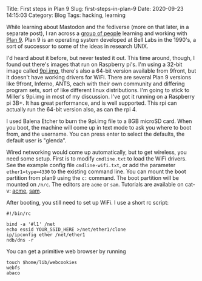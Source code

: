 Title: First steps in Plan 9
Slug: first-steps-in-plan-9
Date: 2020-09-23 14:15:03
Category: Blog
Tags: hacking, learning

While learning about Mastodon and the fediverse (more on that later, in a
separate post), I ran across a [group of
people](https://mastodon.online/web/timelines/tag/plan9) learning and working
with [Plan 9](https://9p.io/plan9/). Plan 9 is an operating system developed at
Bell Labs in the 1990's, a sort of successor to some of the ideas in research
UNIX.

I'd heard about it before, but never tested it out. This time around, though, I
found out there's images that run on Raspberry pi's. I'm using a 32-bit image
called [9pi.img](https://9p.io/sources/contrib/miller/9pi.img.gz), there's also
a 64-bit version available from 9front, but it doesn't have working drivers for
WiFi. There are several Plan 9 versions like 9front, Inferno, ANTS, each with
their own community and differing program sets, sort of like different linux
distributions. I'm going to stick to Miller's 9pi.img in most of my discussion.
I've got it running on a Raspberry pi 3B+. It has great performance, and is well
supported. This rpi can actually run the 64-bit version also, as can the rpi 4.

I used Balena Etcher to burn the 9pi.img file to a 8GB microSD card. When you
boot, the machine will come up in text mode to ask you where to boot from, and
the username. You can press enter to select the defaults, the default user is
"glenda".

Wired networking would come up automatically, but to get wireless, you need some
setup. First is to modify `cmdline.txt` to load the WiFi drivers. See the
example config file `cmdline-wifi.txt`, or add the parameter `ether1=type=4330`
to the existing command line. You can mount the boot partition from plan9 using
the `c:` command. The boot partition will be mounted on `/n/c`. The editors are
`acme` or `sam`. Tutorials are available on cat-v:
[acme](http://acme.cat-v.org/), 
[sam](http://sam.cat-v.org/).

After booting, you still need to set up WiFi. I use a short rc script:
```
#!/bin/rc

bind -a '#l1' /net
echo essid YOUR_SSID_HERE >/net/ether1/clone
ip/ipconfig ether /net/ether1
ndb/dns -r
```
You can get a primitive web browser by running
```
touch $home/lib/webcookies
webfs
abaco
```
